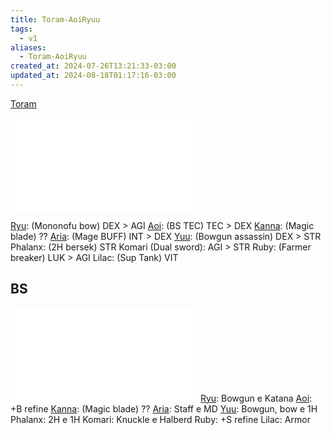```yaml
---
title: Toram-AoiRyuu
tags:
  - v1
aliases:
  - Toram-AoiRyuu
created_at: 2024-07-26T13:21:33-03:00
updated_at: 2024-08-18T01:17:16-03:00
---
```


[Toram](../../../../rascunhos/2024/07/26/Toram.md)

![Blacksmith](../../../../rascunhos/2024/07/26/Toram_Blacksmith.md#Tabela%20de%20potencial)

[Ryu](../../../../rascunhos/2024/07/08/Toram_Ryu.md): (Mononofu bow) DEX > AGI
[Aoi](../../../../rascunhos/2024/07/08/Toram_Aoi.md): (BS TEC) TEC > DEX
[Kanna](../../../../rascunhos/2024/07/08/Toram_Kanna.md): (Magic blade) ??
[Aria](../../../../rascunhos/2024/07/08/Toram_Aria.md): (Mage BUFF) INT > DEX
[Yuu](../../../../rascunhos/2024/07/08/Toram_Yuu.md): (Bowgun assassin) DEX > STR
Phalanx: (2H bersek) STR
Komari (Dual sword): AGI > STR
Ruby: (Farmer breaker) LUK > AGI
Lilac: (Sup Tank) VIT 
## BS

![AoiRyuu_BS.excalidraw](../../../../../_excalidraw/AoiRyuu_BS.excalidraw.md)
[Ryu](../../../../rascunhos/2024/07/08/Toram_Ryu.md): Bowgun e Katana
[Aoi](../../../../rascunhos/2024/07/08/Toram_Aoi.md): +B refine
[Kanna](../../../../rascunhos/2024/07/08/Toram_Kanna.md): (Magic blade) ??
[Aria](../../../../rascunhos/2024/07/08/Toram_Aria.md): Staff e MD
[Yuu](../../../../rascunhos/2024/07/08/Toram_Yuu.md): Bowgun, bow e 1H
Phalanx: 2H e 1H
Komari: Knuckle e Halberd
Ruby: +S refine
Lilac: Armor